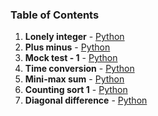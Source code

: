 ### Table of Contents
1. __Lonely integer__ - [Python](Lonely%20Integer.py)
1. __Plus minus__ - [Python](Plus%20Minus.py)
1. __Mock test - 1__ - [Python](Mock%20Test%20-%201.py)
1. __Time conversion__ - [Python](Time%20Conversion.py)
1. __Mini-max sum__ - [Python](Mini-Max%20Sum.py)
1. __Counting sort 1__ - [Python](Counting%20Sort%201.py)
1. __Diagonal difference__ - [Python](Diagonal%20Difference.py)
